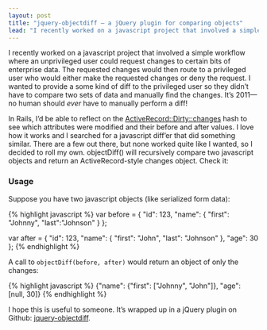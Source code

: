```yaml
---
layout: post
title: "jquery-objectdiff — a jQuery plugin for comparing objects"
lead: "I recently worked on a javascript project that involved a simple workflow where an unprivileged user could request changes to certain bits of enterprise data. The requested changes would then route to a privileged user who would either make the requested changes or deny the request. I wanted to provide a some kind of diff to the privileged user so they didn’t have to compare two sets of data and manually find the changes. It’s 2011—no human should ever have to manually perform a diff!"  
---
```

I recently worked on a javascript project that involved a simple workflow
where an unprivileged user could request changes to certain bits of enterprise
data. The requested changes would then route to a privileged user who would
either make the requested changes or deny the request. I wanted to provide a
some kind of diff to the privileged user so they didn’t have to compare two
sets of data and manually find the changes. It’s 2011—no human should *ever*
have to manually perform a diff!

In Rails, I’d be able to reflect on the [ActiveRecord::Dirty::changes](http://ar.rubyonrails.org/classes/ActiveRecord/Dirty.html#M000291)
hash to see which attributes were modified and their before and after values. I
love how it works and I searched for a javascript diff’er that did something
similar. There are a few out there, but none worked quite like I wanted, so I
decided to roll my own. objectDiff() will recursively compare two javascript
objects and return an ActiveRecord-style changes object. Check it:

### Usage

Suppose you have two javascript objects (like serialized form data):

{% highlight javascript %}
var before = {
  "id": 123,
  "name": {
    "first": "Johnny",
    "last":"Johnson"
  }
};

var after = {
  "id": 123,
  "name": {
    "first": "John",
    "last": "Johnson"
  },
  "age": 30
};
{% endhighlight %}

A call to `objectDiff(before, after)` would return an object of only the changes:

{% highlight javascript %}
{"name": {"first": ["Johnny", "John"]}, "age": [null, 30]}
{% endhighlight %}

I hope this is useful to someone. It’s wrapped up in a jQuery plugin on Github:
[jquery-objectdiff](https://github.com/cdinger/jquery-objectdiff).
